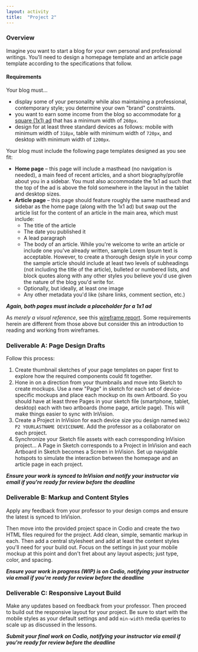 ```yaml
---
layout: activity
title:  "Project 2"
---
```

### Overview

Imagine you want to start a blog for your own personal and professional writings. You'll need to design a homepage template and an article page template according to the specifications that follow.

#### Requirements

Your blog must...

* display some of your personality while also maintaining a professional, contemporary style; you determine your own "brand" constraints.
* you want to earn some income from the blog so accommodate for [a square (1x1) ad](https://flexibleads.iabtechlab.com/samples/dfp/adbundle_1x1.html) that has a minimum width of `260px`.
* design for at least three standard devices as follows: mobile with minimum width of `318px`, table with minimum width of `720px`, and desktop with minimum width of `1200px`.

Your blog must include the following page templates designed as you see fit:

* **Home page** – this page will include a masthead (no navigation is needed), a main feed of recent articles, and a short biography/profile about you in a sidebar. You must also accommodate the 1x1 ad such that the top of the ad is above the fold somewhere in the layout in the tablet and desktop sizes.
* **Article page** – this page should feature roughly the same masthead and sidebar as the home page (along with the 1x1 ad) but swap out the article list for the content of an article in the main area, which must include:
    * The title of the article
    * The date you published it
    * A lead paragraph
    * The body of an article. While you're welcome to write an article or include one you've already written, sample Lorem Ipsum text is acceptable. However, to create a thorough design style in your comp the sample article should include at least two levels of subheadings (not including the title of the article), bulleted or numbered lists, and block quotes along with any other styles you believe you'd use given the nature of the blog you'd write for.
    * Optionally, but ideally, at least one image
    * Any other metadata you'd like (share links, comment section, etc.)

***Again, both pages must include a placeholder for a 1x1 ad***

As *merely a visual reference*, see this [wireframe report](/docs/mp3-wireframe-report.pdf). Some requirements herein are different from those above but consider this an introduction to reading and working from wireframes.

### Deliverable A: Page Design Drafts

Follow this process:

1. Create thumbnail sketches of your page templates on paper first to explore how the required components could fit together.
2. Hone in on a direction from your thumbnails and move into Sketch to create mockups. Use a new "Page" in sketch for each set of device-specific mockups and place each mockup on its own Artboard. So you should have at least three Pages in your sketch file (smartphone, tablet, desktop) each with two artboards (home page, article page). This will make things easier to sync with InVision.
3. Create a Project in InVision for each device size you design named `Web2 P2 YOURLASTNAME DEVICENAME`. Add the professor as a collaborator on each project.
4. Synchronize your Sketch file assets with each corresponding InVision project... A Page in Sketch corresponds to a Project in InVision and each Artboard in Sketch becomes a Screen in InVision. Set up navigable hotspots to simulate the interaction between the homepage and an article page in each project.

***Ensure your work is synced to InVision and notify your instructor via email if you're ready for review before the deadline***

### Deliverable B: Markup and Content Styles

Apply any feedback from your professor to your design comps and ensure the latest is synced to InVision.

Then move into the provided project space in Codio and create the two HTML files required for the project. Add clean, simple, semantic markup in each. Then add a central stylesheet and add at least the content styles you'll need for your build out. Focus on the settings in just your mobile mockup at this point and don't fret about any layout aspects; just type, color, and spacing.

***Ensure your work in progress (WIP) is on Codio, notifying your instructor via email if you're ready for review before the deadline***

### Deliverable C: Responsive Layout Build

Make any updates based on feedback from your professor. Then proceed to build out the responsive layout for your project. Be sure to start with the mobile styles as your default settings and add `min-width` media queries to scale up as discussed in the lessons.

***Submit your final work on Codio, notifying your instructor via email if you're ready for review before the deadline***
